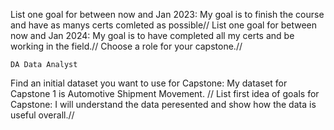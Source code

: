 List one goal for between now and Jan 2023: My goal is to finish the course and have as manys certs comleted as possible//
List one goal for between now and Jan 2024: My goal is to have completed all my certs and be working in the field.//
Choose a role for your capstone.//

    DA Data Analyst

Find an initial dataset you want to use for Capstone: My dataset for Capstone 1 is Automotive Shipment Movement. //
List first idea of goals for Capstone: I will understand the data peresented and show how the data is useful overall.// 

